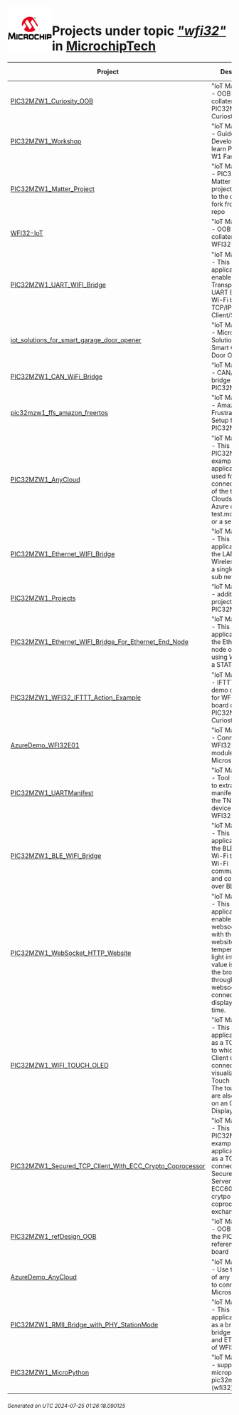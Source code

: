 <img align="left" width="100" height="100" src="logo.jpg">

# Projects under topic [*"wfi32"*](https://github.com/search?q=org%3AMicrochipTech+topic%3Awfi32&type=repository) in [MicrochipTech](https://github.com/MicrochipTech)

|**Project**|**Description**|**Latest Release**|
|---|---|---|
[PIC32MZW1_Curiosity_OOB](https://github.com/MicrochipTech/PIC32MZW1_Curiosity_OOB) | "IoT Made Easy!" - OOB demo collateral for PIC32MZW1 Curiosty board | [v3.0.2](https://github.com/MicrochipTech/PIC32MZW1_Curiosity_OOB/releases/tag/v3.0.2)
[PIC32MZW1_Workshop](https://github.com/MicrochipTech/PIC32MZW1_Workshop) | "IoT Made Easy!" - Guided System Development to learn PIC32MZ W1 Family Device | N/A
[PIC32MZW1_Matter_Project](https://github.com/MicrochipTech/PIC32MZW1_Matter_Project) | "IoT Made Easy!" - PIC32MZW1 Matter example project is added to the code which fork from Matter's repo | [v1.1.0](https://github.com/MicrochipTech/PIC32MZW1_Matter_Project/releases/tag/v1.1.0)
[WFI32-IoT](https://github.com/MicrochipTech/WFI32-IoT) | "IoT Made Easy!" - OOB demo collateral for WFI32-IoT board | [v3.3](https://github.com/MicrochipTech/WFI32-IoT/releases/tag/v3.3)
[PIC32MZW1_UART_WIFI_Bridge](https://github.com/MicrochipTech/PIC32MZW1_UART_WIFI_Bridge) | "IoT Made Easy!" - This example application enable a Transparent UART Bridge over Wi-Fi based on TCP/IP Client/Server | N/A
[iot_solutions_for_smart_garage_door_opener](https://github.com/MicrochipTech/iot_solutions_for_smart_garage_door_opener) | "IoT Made Easy!" - Microchip IoT Solutions for Smart Garage Door Opener | N/A
[PIC32MZW1_CAN_WiFi_Bridge](https://github.com/MicrochipTech/PIC32MZW1_CAN_WiFi_Bridge) | “IoT Made Easy!" - CAN/WiFi bridge project for PIC32MZW1 | N/A
[pic32mzw1_ffs_amazon_freertos](https://github.com/MicrochipTech/pic32mzw1_ffs_amazon_freertos) | "IoT Made Easy!" - Amazon Frustration Free Setup for PIC32MZW1 | N/A
[PIC32MZW1_AnyCloud](https://github.com/MicrochipTech/PIC32MZW1_AnyCloud) | "IoT Made Easy!" - This PIC32MZW1 example application is used for connecting to any of the three Clouds- AWS, Azure or test.mosquitto.org or a server. | [v0.3.2](https://github.com/MicrochipTech/PIC32MZW1_AnyCloud/releases/tag/v0.3.2)
[PIC32MZW1_Ethernet_WIFI_Bridge](https://github.com/MicrochipTech/PIC32MZW1_Ethernet_WIFI_Bridge) | "IoT Made Easy!" - This example application bridge the LAN and Wireless LAN on a single and same sub network | N/A
[PIC32MZW1_Projects](https://github.com/MicrochipTech/PIC32MZW1_Projects) | “IoT Made Easy!" - additional projects for PIC32MZW1 | N/A
[PIC32MZW1_Ethernet_WIFI_Bridge_For_Ethernet_End_Node](https://github.com/MicrochipTech/PIC32MZW1_Ethernet_WIFI_Bridge_For_Ethernet_End_Node) | "IoT Made Easy!" - This example application bridge the Ethernet end node over Wi-Fi using WFI32E as a STATION | N/A
[PIC32MZW1_WFI32_IFTTT_Action_Example](https://github.com/MicrochipTech/PIC32MZW1_WFI32_IFTTT_Action_Example) | "IoT Made Easy!" - IFTTT action demo collateral for WFI32-IoT board or PIC32MZW1 Curiosty board | N/A
[AzureDemo_WFI32E01](https://github.com/MicrochipTech/AzureDemo_WFI32E01) | "IoT Made Easy!" - Connect the WFI32E01PC module to Microsoft Azure | N/A
[PIC32MZW1_UARTManifest](https://github.com/MicrochipTech/PIC32MZW1_UARTManifest) | "IoT Made Easy!" - Tool framework to extract manifest file from the TNGTLS device onboard a WFI32 module  | [v1.3.0](https://github.com/MicrochipTech/PIC32MZW1_UARTManifest/releases/tag/v1.3.0)
[PIC32MZW1_BLE_WIFI_Bridge](https://github.com/MicrochipTech/PIC32MZW1_BLE_WIFI_Bridge) | "IoT Made Easy!" - This example application bridge the BLE link and Wi-Fi to enable Wi-Fi communication and configuration over BLE | N/A
[PIC32MZW1_WebSocket_HTTP_Website](https://github.com/MicrochipTech/PIC32MZW1_WebSocket_HTTP_Website) | "IoT Made Easy!" - This example application enable a websocket server with the HTTP website, temperature and light intensity value is send to the browser through the websocket connection and display in real time. | N/A
[PIC32MZW1_WIFI_TOUCH_OLED](https://github.com/MicrochipTech/PIC32MZW1_WIFI_TOUCH_OLED) | "IoT Made Easy!" - This example application acts as a TCP Server to which a TCP Client can connect and visualize QT7 Touch Xpro data. The touch data are also printed on an OLED Display. | N/A
[PIC32MZW1_Secured_TCP_Client_With_ECC_Crypto_Coprocessor](https://github.com/MicrochipTech/PIC32MZW1_Secured_TCP_Client_With_ECC_Crypto_Coprocessor) | "IoT Made Easy!" - This PIC32MZW1 example application acts as a TCP Client to connect to Secured TCP Server with ECC608 TNG crytpo coprocessor and exchange data | N/A
[PIC32MZW1_refDesign_OOB](https://github.com/MicrochipTech/PIC32MZW1_refDesign_OOB) | "IoT Made Easy!" - OOB demo for the PIC32MZW1 reference design board | [v1.0.0](https://github.com/MicrochipTech/PIC32MZW1_refDesign_OOB/releases/tag/v1.0.0)
[AzureDemo_AnyCloud](https://github.com/MicrochipTech/AzureDemo_AnyCloud) | "IoT Made Easy!" - Use the UART of any processor to connect with Microsoft Azure | N/A
[PIC32MZW1_RMII_Bridge_with_PHY_StationMode](https://github.com/MicrochipTech/PIC32MZW1_RMII_Bridge_with_PHY_StationMode) | "IoT Made Easy!" - This example application acts as a bridge to bridge up Wi-Fi and ETH interface of WFI32 device | N/A
[PIC32MZW1_MicroPython](https://github.com/MicrochipTech/PIC32MZW1_MicroPython) | "IoT Made Easy!" - support micropython on pic32mzw1 (wfi32) | [v1.0.0](https://github.com/MicrochipTech/PIC32MZW1_MicroPython/releases/tag/v1.0.0)


<sub><i>Generated on UTC 2024-07-25 01:26:18.090125</i></sub>
